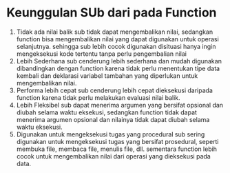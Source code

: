 # Keunggulan SUb dari pada Function

1. Tidak ada nilai balik
   sub tidak dapat mengembalikan nilai, sedangkan function bisa mengembalikan nilai yang dapat digunakan untuk operasi selanjutnya.
   sehingga sub lebih cocok digunakan disituasi hanya ingin mengeksekusi kode tertentu tanpa perlu pengembalian nilai
2. Lebih Sederhana
   sub cenderung lebih sederhana dan mudah digunakan dibandingkan dengan function karena tidak perlu menentukan tipe data kembali dan deklarasi variabel tambahan yang diperlukan untuk mengembalikan nilai.
3. Performa lebih cepat
   sub cenderung lebih cepat dieksekusi daripada function karena tidak perlu melakukan evaluasi nilai balik.
4. Lebih Fleksibel
   sub dapat menerima argumen yang bersifat opsional dan diubah selama waktu eksekusi, sedangkan function tidak dapat menerima argumen opsional dan nilainya tidak dapat diubah selama waktu eksekusi.
5. Digunakan untuk mengeksekusi tugas yang procedural
   sub sering digunakan untuk mengeksekusi tugas yang bersifat prosedural, seperti membuka file, membaca file, menulis file, dll.
   sementara function lebih cocok untuk mengembalikan nilai dari operasi yang dieksekusi pada data.
